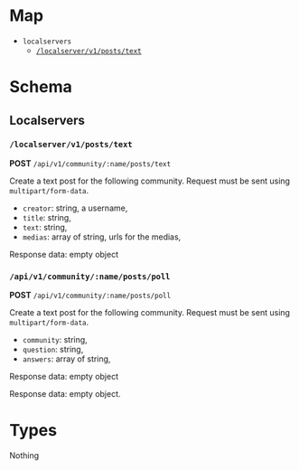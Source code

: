 # Map
- `localservers`
    - [`/localserver/v1/posts/text`](#localserverv1register)

# Schema
## Localservers
### `/localserver/v1/posts/text`
**POST** `/api/v1/community/:name/posts/text`

Create a text post for the following community. Request must be sent using `multipart/form-data`.

- `creator`: string, a username,
- `title`: string,
- `text`: string,
- `medias`: array of string, urls for the medias,

Response data: empty object

### `/api/v1/community/:name/posts/poll`
**POST** `/api/v1/community/:name/posts/poll`

Create a text post for the following community. Request must be sent using `multipart/form-data`.

- `community`: string,
- `question`: string,
- `answers`: array of string,

Response data: empty object


Response data: empty object.
# Types
Nothing
